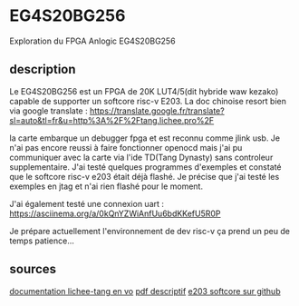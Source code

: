 # EG4S20BG256
Exploration du FPGA Anlogic EG4S20BG256

## description

Le EG4S20BG256 est un FPGA de 20K LUT4/5(dit hybride waw kezako) capable de supporter un softcore risc-v E203.
La doc chinoise resort bien via google translate : https://translate.google.fr/translate?sl=auto&tl=fr&u=http%3A%2F%2Ftang.lichee.pro%2F

la carte embarque un debugger fpga et est reconnu comme jlink usb. Je n'ai pas encore reussi à faire fonctionner openocd mais j'ai pu communiquer avec la carte via l'ide TD(Tang Dynasty) sans controleur supplementaire. J'ai testé quelques programmes d'exemples et constaté que le softcore risc-v e203 était déjà flashé. Je précise que j'ai testé les exemples en jtag et n'ai rien flashé pour le moment.

J'ai également testé une connexion uart : https://asciinema.org/a/0kQnYZWiAnfUu6bdKKefU5R0P

Je prépare actuellement l'environnement de dev risc-v ça prend un peu de temps patience...

## sources

[documentation lichee-tang en vo](http://tang.lichee.pro/index.html)
[pdf descriptif](20181113213840SipeedlicheeTangSpecificationsV1.0)
[e203 softcore sur github](https://github.com/SI-RISCV/e200_opensource)
